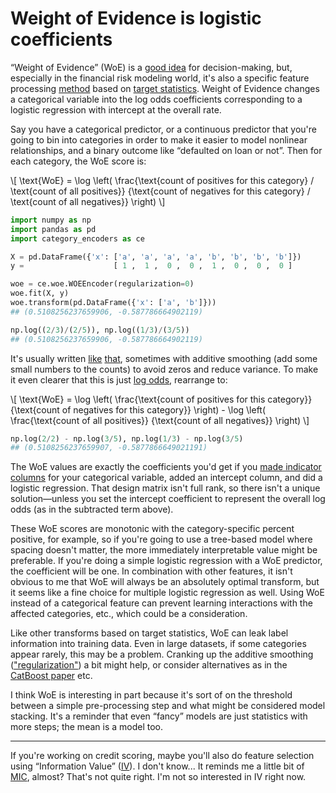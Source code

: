 # Weight of Evidence is logistic coefficients

“Weight of Evidence” (WoE) is a [good idea][] for decision-making,
but, especially in the financial risk modeling world, it's also a
specific feature processing [method][] based on [target statistics][].
Weight of Evidence changes a categorical variable into the log odds
coefficients corresponding to a logistic regression with intercept at
the overall rate.

[good idea]: https://www.endocrinescience.org/glossary/weight-of-evidence-woe/ "Weight of evidence refers to a systematic approach that scientists use to evaluate the totality of scientific evidence to assess if the science supports a particular conclusion."
[method]: https://contrib.scikit-learn.org/category_encoders/woe.html
[target statistics]: http://helios.mm.di.uoa.gr/~rouvas/ssi/sigkdd/sigkdd.vol3.1/barreca.pdf


Say you have a categorical predictor, or a continuous predictor that
you're going to bin into categories in order to make it easier to
model nonlinear relationships, and a binary outcome like “defaulted on
loan or not”. Then for each category, the WoE score is:


\\[ \text{WoE} =
    \log \left( \frac{\text{count of positives for this category} /
                      \text{count of all positives}}
                     {\text{count of negatives for this category} /
                      \text{count of all negatives}} \right) \\]


```python
import numpy as np
import pandas as pd
import category_encoders as ce

X = pd.DataFrame({'x': ['a', 'a', 'a', 'a', 'b', 'b', 'b', 'b']})
y =                    [ 1 ,  1 ,  0 ,  0 ,  1 ,  0 ,  0 ,  0 ]

woe = ce.woe.WOEEncoder(regularization=0)
woe.fit(X, y)
woe.transform(pd.DataFrame({'x': ['a', 'b']}))
## (0.5108256237659906, -0.587786664902119)

np.log((2/3)/(2/5)), np.log((1/3)/(3/5))
## (0.5108256237659906, -0.587786664902119)
```


It's usually written [like][] [that][], sometimes with additive
smoothing (add some small numbers to the counts) to avoid zeros and
reduce variance. To make it even clearer that this is just
[log odds][], rearrange to:

[like]: https://www.listendata.com/2015/03/weight-of-evidence-woe-and-information.html
[that]: https://docs.tibco.com/data-science/GUID-44739B00-E85F-4CE7-8404-24F9B775ADE8.html
[log odds]: https://en.wikipedia.org/wiki/Logit


\\[ \text{WoE} =
    \log \left( \frac{\text{count of positives for this category}}
                     {\text{count of negatives for this category}} \right) -
    \log \left( \frac{\text{count of all positives}}
                     {\text{count of all negatives}} \right) \\]


```python
np.log(2/2) - np.log(3/5), np.log(1/3) - np.log(3/5)
## (0.5108256237659907, -0.5877866649021191)
```


The WoE values are exactly the coefficients you'd get if you
[made indicator columns][] for your categorical variable, added an
intercept column, and did a logistic regression. That design matrix
isn't full rank, so there isn't a unique solution—unless you set the
intercept coefficient to represent the overall log odds (as in the
subtracted term above).

[made indicator columns]: https://pandas.pydata.org/docs/reference/api/pandas.get_dummies.html


These WoE scores are monotonic with the category-specific percent
positive, for example, so if you're going to use a tree-based model
where spacing doesn't matter, the more immediately interpretable value
might be preferable. If you're doing a simple logistic regression with
a WoE predictor, the coefficient will be one. In combination with
other features, it isn't obvious to me that WoE will always be an
absolutely optimal transform, but it seems like a fine choice for
multiple logistic regression as well. Using WoE instead of a
categorical feature can prevent learning interactions with the
affected categories, etc., which could be a consideration.


Like other transforms based on target statistics, WoE can leak label
information into training data. Even in large datasets, if some
categories appear rarely, this may be a problem. Cranking up the
additive smoothing (["regularization"][]) a bit might help, or
consider alternatives as in the [CatBoost paper][] etc.

["regularization"]: https://contrib.scikit-learn.org/category_encoders/woe.html
[CatBoost paper]: https://arxiv.org/abs/1706.09516


I think WoE is interesting in part because it's sort of on the
threshold between a simple pre-processing step and what might be
considered model stacking. It's a reminder that even “fancy” models
are just statistics with more steps; the mean is a model too.


---

If you're working on credit scoring, maybe you'll also do feature
selection using “Information Value” ([IV][]). I don't know... It
reminds me a little bit of [MIC][], almost? That's not quite right.
I'm not so interested in IV right now.

[IV]: https://www.lexjansen.com/mwsug/2013/AA/MWSUG-2013-AA14.pdf
[MIC]: /2013/02/05/finding-the-mic-of-a-circle/

